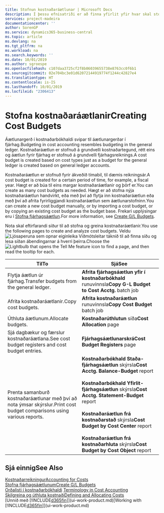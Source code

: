 ```yaml
---
title: Stofnun kostnaðaráætlunar | Microsoft Docs
description: Í þessu efnisatriði er að finna yfirlit yfir hvar skal stofna og greina kostnaðaráætlanir.
services: project-madeira
documentationcenter: ''
author: SorenGP
ms.service: dynamics365-business-central
ms.topic: article
ms.devlang: na
ms.tgt_pltfrm: na
ms.workload: na
ms.search.keywords: ''
ms.date: 10/01/2019
ms.author: sgroespe
ms.openlocfilehash: c107daa3725cf2f8b06039655738e8763cc0f6b1
ms.sourcegitcommit: 02e704bc3e01d62072144919774f1244c42827e4
ms.translationtype: HT
ms.contentlocale: is-IS
ms.lasthandoff: 10/01/2019
ms.locfileid: "2306413"
---
```

# <a name="creating-cost-budgets"></a><span data-ttu-id="25820-103">Stofna kostnaðaráætlanir</span><span class="sxs-lookup"><span data-stu-id="25820-103">Creating Cost Budgets</span></span>
<span data-ttu-id="25820-104">Áætlunargerð í kostnaðarbókhaldi svipar til áætlunargerðar í fjárhag.</span><span class="sxs-lookup"><span data-stu-id="25820-104">Budgeting in cost accounting resembles budgeting in the general ledger.</span></span> <span data-ttu-id="25820-105">Kostnaðaráætlun er stofnuð á grundvelli kostnaðartegund, rétt eins og áætlun fyrir fjárhag er stofnuð á grundvelli fjárhagsreiknings.</span><span class="sxs-lookup"><span data-stu-id="25820-105">A cost budget is created based on cost types just as a budget for the general ledger is created based on general ledger accounts.</span></span>  

<span data-ttu-id="25820-106">Kostnaðaráætlun er stofnuð fyrir ákveðið tímabil, til dæmis reikningsár.</span><span class="sxs-lookup"><span data-stu-id="25820-106">A cost budget is created for a certain period of time, for example, a fiscal year.</span></span> <span data-ttu-id="25820-107">Hægt er að búa til eins margar kostnaðaráætlanir og þörf er.</span><span class="sxs-lookup"><span data-stu-id="25820-107">You can create as many cost budgets as needed.</span></span> <span data-ttu-id="25820-108">Hægt er að stofna nýja kostnaðaráætlun handvirkt, eða með því að flytja inn kostnaðaráætlun eða með því að afrita fyrirliggjandi kostnaðaráætlun sem áætlunarstofninn.</span><span class="sxs-lookup"><span data-stu-id="25820-108">You can create a new cost budget manually, or by importing a cost budget, or by copying an existing cost budget as the budget base.</span></span> <span data-ttu-id="25820-109">Frekari upplýsingar eru í [Stofna fjárhagsáætlun](finance-how-create-budgets.md).</span><span class="sxs-lookup"><span data-stu-id="25820-109">For more information, see [Create G/L Budgets](finance-how-create-budgets.md).</span></span>

<span data-ttu-id="25820-110">Nota skal eftirfarandi síður til að stofna og greina kostnaðaráætlanir.</span><span class="sxs-lookup"><span data-stu-id="25820-110">You use the following pages to create and analyze cost budgets.</span></span> <span data-ttu-id="25820-111">Veldu ![Ljósaperuna sem opnar eiginleika Viðmótsleitar](media/ui-search/search_small.png "Segðu mér hvað þú vilt gera") táknið til að finna síðu og lesa síðan ábendingarnar á hverri þeirra.</span><span class="sxs-lookup"><span data-stu-id="25820-111">Choose the ![Lightbulb that opens the Tell Me feature](media/ui-search/search_small.png "Tell me what you want to do") icon to find a page, and then read the tooltip for each.</span></span>

|<span data-ttu-id="25820-112">Til</span><span class="sxs-lookup"><span data-stu-id="25820-112">To</span></span>|<span data-ttu-id="25820-113">Sjá</span><span class="sxs-lookup"><span data-stu-id="25820-113">See</span></span>|  
|--------|---------|  
|<span data-ttu-id="25820-114">Flytja áætlun úr fjárhag.</span><span class="sxs-lookup"><span data-stu-id="25820-114">Transfer budgets from the general ledger.</span></span>|<span data-ttu-id="25820-115">**Afrita fjárhagsáætlun yfir í kostnaðarbókhald** runuvinnsla</span><span class="sxs-lookup"><span data-stu-id="25820-115">**Copy G-L Budget to Cost Acctg.** batch job</span></span>|  
|<span data-ttu-id="25820-116">Afrita kostnaðaráætlanir.</span><span class="sxs-lookup"><span data-stu-id="25820-116">Copy cost budgets.</span></span>|<span data-ttu-id="25820-117">**Afrita kostnaðaráætlun** runuvinnsla</span><span class="sxs-lookup"><span data-stu-id="25820-117">**Copy Cost Budget** batch job</span></span>|  
|<span data-ttu-id="25820-118">Úthluta áætlunum.</span><span class="sxs-lookup"><span data-stu-id="25820-118">Allocate budgets.</span></span>|<span data-ttu-id="25820-119">**Kostnaðarúthlutun** síða</span><span class="sxs-lookup"><span data-stu-id="25820-119">**Cost Allocation** page</span></span>|  
|<span data-ttu-id="25820-120">Sjá dagbækur og færslur kostnaðaráætlana.</span><span class="sxs-lookup"><span data-stu-id="25820-120">See cost budget registers and cost budget entries.</span></span>|<span data-ttu-id="25820-121">**Fjárhagsáætlunarskrá**</span><span class="sxs-lookup"><span data-stu-id="25820-121">**Cost Budget Registers** page</span></span>|  
|<span data-ttu-id="25820-122">Prenta samanburð kostnaðaráætlunar með því að nota ýmsar skýrslur.</span><span class="sxs-lookup"><span data-stu-id="25820-122">Print cost budget comparisons using various reports.</span></span>|<span data-ttu-id="25820-123">**Kostnaðarbókhald Staða-fjárhagsáætlun** skýrsla</span><span class="sxs-lookup"><span data-stu-id="25820-123">**Cost Acctg. Balance-Budget** report</span></span><br /><br /> <span data-ttu-id="25820-124">**Kostnaðarbókhald Yfirlit-fjárhagsáætlun** skýrsla</span><span class="sxs-lookup"><span data-stu-id="25820-124">**Cost Acctg. Statement-Budget** report</span></span><br /><br /> <span data-ttu-id="25820-125">**Kostnaðaráætlun frá kostnaðarstað** skýrsla</span><span class="sxs-lookup"><span data-stu-id="25820-125">**Cost Budget by Cost Center** report</span></span><br /><br /> <span data-ttu-id="25820-126">**Kostnaðaráætlun frá kostnaðarhluta** skýrsla</span><span class="sxs-lookup"><span data-stu-id="25820-126">**Cost Budget by Cost Object** report</span></span>|  

## <a name="see-also"></a><span data-ttu-id="25820-127">Sjá einnig</span><span class="sxs-lookup"><span data-stu-id="25820-127">See Also</span></span>  
[<span data-ttu-id="25820-128">Kostnaðarreikningur</span><span class="sxs-lookup"><span data-stu-id="25820-128">Accounting for Costs</span></span>](finance-manage-cost-accounting.md)  
[<span data-ttu-id="25820-129">Stofna fjárhagsáætlunum</span><span class="sxs-lookup"><span data-stu-id="25820-129">Create G/L Budgets</span></span>](finance-how-create-budgets.md)  
<span data-ttu-id="25820-130">[Orðalisti í kostnaðarbókhaldi](finance-terminology-in-cost-accounting.md) </span><span class="sxs-lookup"><span data-stu-id="25820-130">[Terminology in Cost Accounting](finance-terminology-in-cost-accounting.md) </span></span>  
[<span data-ttu-id="25820-131">Skilgreina og úthluta kostnaði</span><span class="sxs-lookup"><span data-stu-id="25820-131">Defining and Allocating Costs</span></span>](finance-define-and-allocate-costs.md)  
<span data-ttu-id="25820-132">[Unnið með [!INCLUDE[d365fin](includes/d365fin_md.md)]](ui-work-product.md)</span><span class="sxs-lookup"><span data-stu-id="25820-132">[Working with [!INCLUDE[d365fin](includes/d365fin_md.md)]](ui-work-product.md)</span></span>
